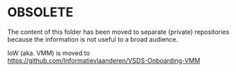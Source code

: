 # OBSOLETE
The content of this folder has been moved to separate (private) repositories because the information is not useful to a broad audience.

IoW (aka. VMM) is moved to https://github.com/Informatievlaanderen/VSDS-Onboarding-VMM
